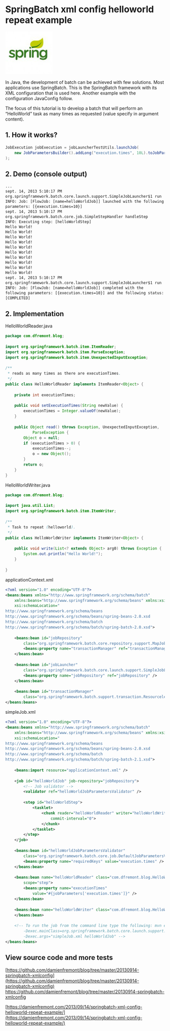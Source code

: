 SpringBatch xml config helloworld repeat example
======
 
![alt text](screenshots/160520005655309.jpg)
 
In Java, the development of batch can be achieved with few solutions. Most applications use SpringBatch. This is the SpringBatch framework with its XML configuration that is used here. Another example with the configuration JavaConfig follow.
 

 
The focus of this tutorial is to develop a batch that will perform an “HelloWorld” task as many times as requested (value specify in argument content).
 
## 1. How it works?
 
```java
JobExecution jobExecution = jobLauncherTestUtils.launchJob(
    new JobParametersBuilder().addLong("execution.times", 10L).toJobParameters()  // exec 10 times
);
```
 
## 2. Demo (console output)
 
```
...
sept. 14, 2013 5:10:17 PM org.springframework.batch.core.launch.support.SimpleJobLauncher$1 run
INFO: Job: [FlowJob: [name=helloWorldJob]] launched with the following parameters: [{execution.times=10}]
sept. 14, 2013 5:10:17 PM org.springframework.batch.core.job.SimpleStepHandler handleStep
INFO: Executing step: [helloWorldStep]
Hello World!
Hello World!
Hello World!
Hello World!
Hello World!
Hello World!
Hello World!
Hello World!
Hello World!
Hello World!
sept. 14, 2013 5:10:17 PM org.springframework.batch.core.launch.support.SimpleJobLauncher$1 run
INFO: Job: [FlowJob: [name=helloWorldJob]] completed with the following parameters: [{execution.times=10}] and the following status: [COMPLETED]
```
 
## 2. Implementation
 
HelloWorldReader.java
 
```java
package com.dfremont.blog;
 
import org.springframework.batch.item.ItemReader;
import org.springframework.batch.item.ParseException;
import org.springframework.batch.item.UnexpectedInputException;
 
/**
 * reads as many times as there are executionTimes.
 */
public class HelloWorldReader implements ItemReader<Object> {
 
    private int executionTimes;
 
    public void setExecutionTimes(String newValue) {
        executionTimes = Integer.valueOf(newValue);
    }
 
    public Object read() throws Exception, UnexpectedInputException,
            ParseException {
        Object o = null;
        if (executionTimes > 0) {
            executionTimes--;
            o = new Object();
        }
        return o;
    }
}
```
 
HelloWorldWriter.java
 
```java
package com.dfremont.blog;
 
import java.util.List;
import org.springframework.batch.item.ItemWriter;
 
/**
 * Task to repeat (helloworld).
 */
public class HelloWorldWriter implements ItemWriter<Object> {
 
    public void write(List<? extends Object> arg0) throws Exception {
        System.out.println("Hello World!");
    }
 
}
```
 
applicationContext.xml
 
```xml
<?xml version="1.0" encoding="UTF-8"?>
<beans:beans xmlns="http://www.springframework.org/schema/batch"
    xmlns:beans="http://www.springframework.org/schema/beans" xmlns:xsi="http://www.w3.org/2001/XMLSchema-instance"
    xsi:schemaLocation="
http://www.springframework.org/schema/beans
http://www.springframework.org/schema/beans/spring-beans-2.0.xsd
http://www.springframework.org/schema/batch
http://www.springframework.org/schema/batch/spring-batch-2.0.xsd">
 
    <beans:bean id="jobRepository"
        class="org.springframework.batch.core.repository.support.MapJobRepositoryFactoryBean">
        <beans:property name="transactionManager" ref="transactionManager" />
    </beans:bean>
 
    <beans:bean id="jobLauncher"
        class="org.springframework.batch.core.launch.support.SimpleJobLauncher">
        <beans:property name="jobRepository" ref="jobRepository" />
    </beans:bean>
 
    <beans:bean id="transactionManager"
        class="org.springframework.batch.support.transaction.ResourcelessTransactionManager" />
</beans:beans>
```
 
simpleJob.xml
 
```xml
<?xml version="1.0" encoding="UTF-8"?>
<beans:beans xmlns="http://www.springframework.org/schema/batch"
    xmlns:beans="http://www.springframework.org/schema/beans" xmlns:xsi="http://www.w3.org/2001/XMLSchema-instance"
    xsi:schemaLocation="
http://www.springframework.org/schema/beans
http://www.springframework.org/schema/beans/spring-beans-2.0.xsd
http://www.springframework.org/schema/batch
http://www.springframework.org/schema/batch/spring-batch-2.1.xsd">
 
    <beans:import resource="applicationContext.xml" />
 
    <job id="helloWorldJob" job-repository="jobRepository">
        <!-- Job validator -->
        <validator ref="helloWorldJobParametersValidator" />
 
        <step id="helloWorldStep">
            <tasklet>
                <chunk reader="helloWorldReader" writer="helloWorldWriter"
                    commit-interval="0">
                </chunk>
            </tasklet>
        </step>
    </job>
 
    <beans:bean id="helloWorldJobParametersValidator"
        class="org.springframework.batch.core.job.DefaultJobParametersValidator">
        <beans:property name="requiredKeys" value="execution.times" />
    </beans:bean>
 
    <beans:bean name="helloWorldReader" class="com.dfremont.blog.HelloWorldReader"
        scope="step">
        <beans:property name="executionTimes"
            value="#{jobParameters['execution.times']}" />
    </beans:bean>
 
    <beans:bean name="helloWorldWriter" class="com.dfremont.blog.HelloWorldWriter">
    </beans:bean>
 
    <!-- To run the job from the command line type the following: mvn exec:java
        -Dexec.mainClass=org.springframework.batch.core.launch.support.CommandLineJobRunner
        -Dexec.args="simpleJob.xml helloWorldJob" -->
</beans:beans>
```
 
## View source code and more tests
 
[https://github.com/damienfremont/blog/tree/master/20130914-springbatch-xmlconfig](https://github.com/damienfremont/blog/tree/master/20130914-springbatch-xmlconfig)
https://github.com/damienfremont/blog/tree/master/20130914-springbatch-xmlconfig
 
 
[https://damienfremont.com/2013/09/14/springbatch-xml-config-helloworld-repeat-example/](https://damienfremont.com/2013/09/14/springbatch-xml-config-helloworld-repeat-example/)
 
